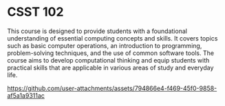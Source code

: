 # CSST 102
This course is designed to provide students with a foundational understanding of essential computing concepts and skills. It covers topics such as basic computer operations, an introduction to programming, problem-solving techniques, and the use of common software tools. The course aims to develop computational thinking and equip students with practical skills that are applicable in various areas of study and everyday life.

https://github.com/user-attachments/assets/794866e4-f469-45f0-9858-af5a1a9311ac
